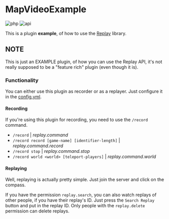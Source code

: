 # MapVideoExample

![php](https://img.shields.io/badge/php-8.1-informational)
![api](https://img.shields.io/badge/pocketmine-5.0-informational)

This is a plugin **example**, of how to use the [Replay](https://github.com/J1b1x/Replay) library.
## NOTE

This is just an EXAMPLE plugin, of how you can use the Replay API, it's not really supposed to be a "feature rich" plugin (even though it is). 

### Functionality
You can either use this plugin as recorder or as a replayer.
Just configure it in the [config.yml]().

#### Recording
If you're using this plugin for recording, you need to use the ```/record``` command.

- ``/record`` | _replay.command_
- ``/record record [game-name] [identifier-length]`` | _replay.command.record_
- ``/record stop`` | _replay.command.stop_
- ``/record world <world> [teleport-players]`` | _replay.command.world_

#### Replaying
Well, replaying is actually pretty simple. Just join the server and click on the compass.

If you have the permission ``replay.search``, you can also watch replays of other people, if you have their replay's ID. Just press the ``Search Replay`` button and put in the replay ID.
Only people with the ``replay.delete`` permission can delete replays.